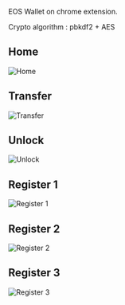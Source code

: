 EOS Wallet on chrome extension.

Crypto algorithm : pbkdf2 + AES

## Home

![Home](./readme/eoseal_main.png)

## Transfer

![Transfer](./readme/eoseal_transfer.png)

## Unlock

![Unlock](./readme/eoseal_unlock.png)

## Register 1

![Register 1](./readme/eoseal_register_1.png)

## Register 2

![Register 2](./readme/eoseal_register_2.png)

## Register 3

![Register 3](./readme/eoseal_register_3.png)
